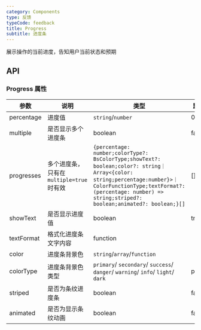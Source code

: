 ```yaml
---
category: Components
type: 反馈
typeCode: feedback
title: Progress
subtitle: 进度条
---
```


展示操作的当前进度，告知用户当前状态和预期

## API

### Progress 属性

| 参数       | 说明                         | 类型                                                                                                                                                                                                                            | 默认值     |
|----------|----------------------------|-------------------------------------------------------------------------------------------------------------------------------------------------------------------------------------------------------------------------------|---------|
| percentage       | 进度值                        | `string`/`number`                                                                                                                                                                                                             | 0       |
| multiple  | 是否显示多个进度条                  | boolean                                                                                                                                                                                                                       | false   |
| progresses  | 多个进度条，只有在`multiple=true`时有效 | `{percentage: number;colorType?: BsColorType;showText?: boolean;color?: string｜Array<{color: string;percentage:number}>｜ColorFunctionType;textFormat?: (percentage: number) => string;striped?: boolean;animated?: boolean;}[]` |  []     |
| showText | 是否显示进度值                    | boolean                                                                                                                                                                                                                       | true    |
| textFormat | 格式化进度条文字内容                 | function                                                                                                                                                                                                                      |         |
| color | 进度条背景色                 | `string`/`array`/`function`                                                                                                                                                                                                   |         |
| colorType | 进度条背景色类型                 | `primary`/ `secondary`/ `success`/ `danger`/ `warning`/ `info`/ `light`/ `dark`                                                                                                                                               | primary |
| striped | 是否为条纹进度条                       | boolean                                                                                                                                                                                                                       | false   |
| animated    | 是否为显示条纹动画                    | boolean                                                                                                                                                                                                                       | false   |

